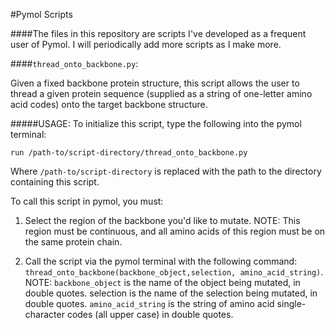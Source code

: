 #Pymol Scripts

####The files in this repository are scripts I've developed as a frequent user of Pymol. I will periodically add more scripts as I make more. 

####`thread_onto_backbone.py`: 

Given a fixed backbone protein structure, this script allows the user to thread a given protein sequence (supplied as a string of one-letter amino acid codes) onto the target backbone structure. 

#####USAGE: 
To initialize this script, type the following into the pymol terminal:
```
run /path-to/script-directory/thread_onto_backbone.py
```
Where `/path-to/script-directory` is replaced with the path to the directory containing this script. 

To call this script in pymol, you must:

1. Select the region of the backbone you'd like to mutate. NOTE: This region must be continuous, and all amino acids of this region must be on the same protein chain. 

2. Call the script via the pymol terminal with the following command: `thread_onto_backbone(backbone_object,selection, amino_acid_string)`. NOTE: `backbone_object` is the name of the object being mutated, in double quotes. selection is the name of the selection being mutated, in double quotes. `amino_acid_string` is the string of amino acid single-character codes (all upper case) in double quotes.
